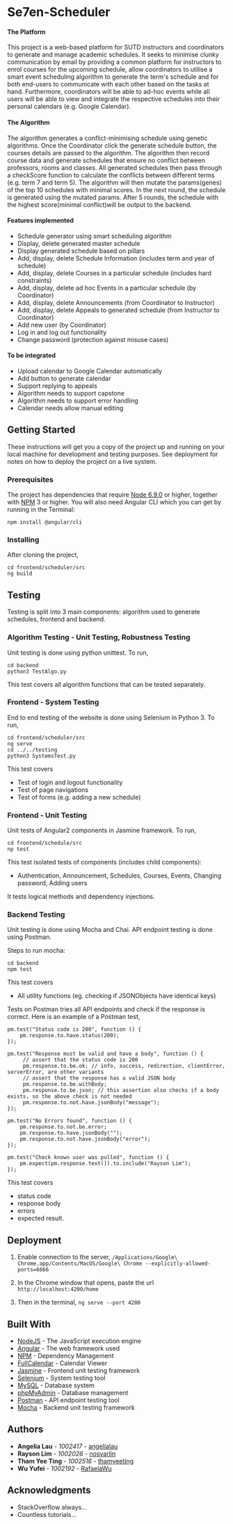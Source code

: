 # Se7en-Scheduler

#### The Platform
This project is a web-based platform for SUTD instructors and coordinators to generate and manage academic schedules. It seeks to minimise clunky communication by email by providing a common platform for instructors to enrol courses for the upcoming schedule, allow coordinators to utilise a smart event scheduling algorithm to generate the term's schedule and for both end-users to communicate with each other based on the tasks at hand. Furthermore, coordinators will be able to ad-hoc events while all users will be able to view and integrate the respective schedules into their personal calendars (e.g. Google Calendar).

#### The Algorithm
The algorithm generates a conflict-minimising schedule using genetic algorithms. Once the Coordinator click the generate schedule button, the courses details are passed to the algorithm. The algorithm then record course data and generate schedules that ensure no conflict between professors, rooms and classes. All generated schedules then pass through a checkScore function to calculate the conflicts between different terms (e.g. term 7 and term 5). The algorithm will then mutate the params(genes) of the top 10 schedules with minimal scores. In the next round, the schedule is generated using the mutated params. After 5 rounds, the schedule with the highest score(minimal conflict)will be output to the backend.

#### Features implemented 
* Schedule generator using smart scheduling algorithm
* Display, delete generated master schedule
* Display generated schedule based on pillars 
* Add, display, delete Schedule Information (includes term and year of schedule) 
* Add, display, delete Courses in a particular schedule (includes hard constraints) 
* Add, display, delete ad hoc Events in a particular schedule (by Coordinator) 
* Add, display, delete Announcements (from Coordinator to Instructor) 
* Add, display, delete Appeals to generated schedule (from Instructor to Coordinator) 
* Add new user (by Coordinator)
* Log in and log out functionality 
* Change password (protection against misuse cases)

#### To be integrated 
* Upload calendar to Google Calendar automatically
* Add button to generate calendar
* Support replying to appeals
* Algorithm needs to support capstone
* Algorithm needs to support error handling
* Calendar needs allow manual editing

## Getting Started

These instructions will get you a copy of the project up and running on your local machine for development and testing purposes. See deployment for notes on how to deploy the project on a live system.

### Prerequisites
The project has dependencies that require [Node 6.9.0](https://nodejs.org/en/download/) or higher, together with [NPM](https://www.npmjs.com/get-npm) 3 or higher. You will also need Angular CLI which you can get by running in the Terminal:

```
npm install @angular/cli
```

### Installing
After cloning the project,

``` 
cd frontend/scheduler/src
ng build
```

## Testing

Testing is split into 3 main components: algorithm used to generate schedules, frontend and backend. 

### Algorithm Testing - Unit Testing, Robustness Testing

Unit testing is done using python unittest. To run,

```
cd backend
python3 TestAlgo.py
```
This test covers all algorithm functions that can be tested separately.

### Frontend - System Testing

End to end testing of the website is done using Selenium in Python 3. To run,

```
cd frontend/scheduler/src
ng serve 
cd ../../testing
python3 SystemsTest.py
```
This test covers 
* Test of login and logout functionality
* Test of page navigations
* Test of forms (e.g. adding a new schedule)

### Frontend - Unit Testing

Unit tests of Angular2 components in Jasmine framework. To run,

```
cd frontend/schedule/src
np test
```
This test isolated tests of components (includes child components): 
* Authentication, Announcement, Schedules, Courses, Events, Changing password, Adding users

It tests logical methods and dependency injections. 

### Backend Testing 

Unit testing is done using Mocha and Chai. API endpoint testing is done using Postman. 

Steps to run mocha:
```
cd backend
npm test
```

This test covers
* All utility functions (eg. checking if JSONObjects have identical keys)

Tests on Postman tries all API endpoints and check if the response is correct. Here is an example of a Postman test,
```
pm.test("Status code is 200", function () {
    pm.response.to.have.status(200);
});

pm.test("Response must be valid and have a body", function () {
     // assert that the status code is 200
     pm.response.to.be.ok; // info, success, redirection, clientError,  serverError, are other variants
     // assert that the response has a valid JSON body
     pm.response.to.be.withBody;
     pm.response.to.be.json; // this assertion also checks if a body  exists, so the above check is not needed
     pm.response.to.not.have.jsonBody("message");
});

pm.test("No Errors found", function () {
    pm.response.to.not.be.error; 
    pm.response.to.have.jsonBody(""); 
    pm.response.to.not.have.jsonBody("error"); 
});

pm.test("Check known user was pulled", function () {
    pm.expect(pm.response.text()).to.include("Rayson Lim");
});
```
This test covers
* status code
* response body 
* errors 
* expected result. 

## Deployment

1) Enable connection to the server, 
```/Applications/Google\ Chrome.app/Contents/MacOS/Google\ Chrome --explicitly-allowed-ports=6666```

2) In the Chrome window that opens, paste the url 
```http://localhost:4200/home```

3) Then in the terminal,
```ng serve --port 4200```

## Built With

* [NodeJS](https://nodejs.org/en/) - The JavaScript execution engine
* [Angular](https://angular.io/) - The web framework used
* [NPM](https://www.npmjs.com/) - Dependency Management
* [FullCalendar](https://fullcalendar.io/docs/typescript/) - Calendar Viewer 
* [Jasmine](https://jasmine.github.io/) - Frontend unit testing framework
* [Selenium](http://www.seleniumhq.org/) - System testing tool
* [MySQL](https://www.mysql.com) - Database system 
* [phpMyAdmin](https://www.phpmyadmin.net) - Database management
* [Postman](https://www.getpostman.com) - API endpoint testing tool
* [Mocha](https://mochajs.org) - Backend unit testing framework

## Authors

* **Angelia Lau** - *1002417* - [angelialau](https://github.com/angelialau)
* **Rayson Lim** - *1002026* - [nosyarlin](https://github.com/nosyarlin)
* **Tham Yee Ting** - *1002516* - [thamyeeting](https://github.com/thamyeeting)
* **Wu Yufei** - *1002192* - [RafaelaWu](https://github.com/RafaelaWu)

## Acknowledgments

* StackOverflow always...
* Countless tutorials...

